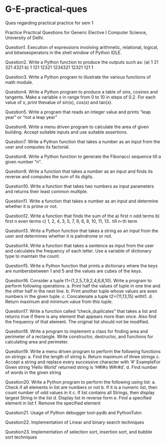 # G-E-practical-ques

Ques regarding practical practice for sem 1

Practice Practical Questions for Generic Elective I Computer Science, University of Delhi.

Question1. Execution of expressions involving arithmetic, relational, logical, and bitwiseoperators in the shell window of Python IDLE.

Question2. Write a Python function to produce the outputs such as: (a) 1 21 321 4321 b) 1 121 12321 1234321 12321 121 1

Question3. Write a Python program to illustrate the various functions of math module.

Question4. Write a Python program to produce a table of sins, cosines and tangents. Make a variable x in range from 0 to 10 in steps of 0.2. For each value of x, print thevalue of sin(x), cos(x) and tan(x).

Question5. Write a program that reads an integer value and prints “leap year” or “not a leap year”

Question6. Write a menu driven program to calculate the area of given building. Accept suitable inputs and use suitable assertions.

Question7. Write a Python function that takes a number as an input from the user and computes its factorial.

Question8. Write a Python function to generate the Fibonacci sequence till a given number “n”.

Question9. Write a function that takes a number as an input and finds its reverse and computes the sum of its digits.

Question10. Write a function that takes two numbers as input parameters and returns their least common multiple.

Question11. Write a function that takes a number as an input and determine whether it is prime or not.

Question12. Write a function that finds the sum of the a) first n odd terms b) first n even terms c) 1, 2, 4, 3, 5, 7, 9, 6, 8, 10, 11, 13.. till n-th term

Question13. Write a Python function that takes a string as an input from the user and determines whether it is palindrome or not.

Question14. Write a function that takes a sentence as input from the user and calculates the frequency of each letter. Use a variable of dictionary type to maintain the count.

Question15. Write a Python function that prints a dictionary where the keys are numbersbetween 1 and 5 and the values are cubes of the keys.

Question16. Consider a tuple t1=(1,2,5,7,9,2,4,6,8,10). Write a program to perform following operations: a. Print half the values of tuple in one line and the other half in the next line. b. Print another tuple whose values are even numbers in the given tuple. c. Concatenate a tuple t2=(11,13,15) witht1. d. Return maximum and minimum value from this tuple.

Question17. Write a function called “check_duplicates” that takes a list and returns true if there is any element that appears more than once. Also find the frequency of that element. The original list should not be modified.

Question18. Write a program to implement a class for finding area and perimeter of a rectangle. Write constructor, destructor, and functions for calculating area and perimeter.

Question19. Write a menu driven program to perform the following functions on strings: a. Find the length of string b. Return maximum of three strings c. Accept a string and replace every successive character with ‘#’ ExampleFor Given string ‘Hello World’ returned string is ‘H#l#o W#r#d’. d. Find number of words in the given string

Question20. Write a Python program to perform the following using list: a. Check if all elements in list are numbers or not b. If it is a numeric list, then count number of odd values in it c. If list contains all Strings, then display largest String in the list d. Display list in reverse form e. Find a specified element in list f. Remove the specified element

Question21. Usage of Python debugger tool-pydb and PythonTutor.

Question22. Implementation of Linear and binary search techniques

Question23. Implementation of selection sort, insertion sort, and bubble sort techniques

